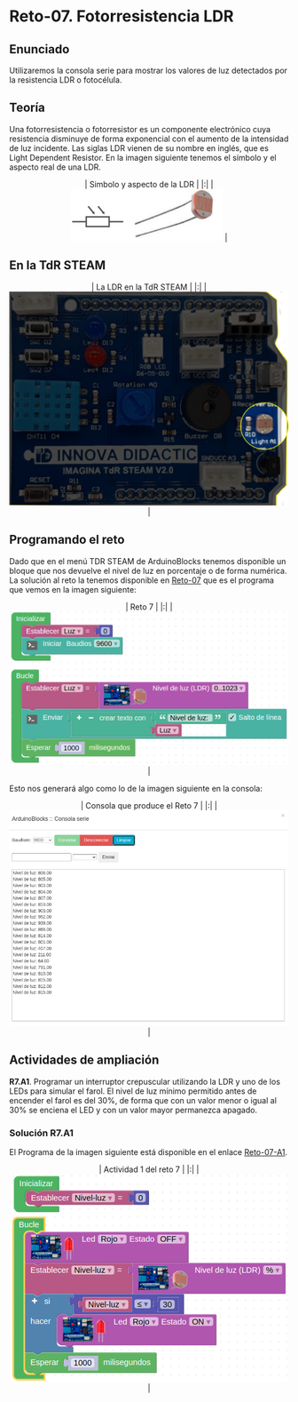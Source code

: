 # Reto-07. Fotorresistencia LDR

## Enunciado
Utilizaremos la consola serie para mostrar los valores de luz detectados por la resistencia LDR o fotocélula.

## Teoría
Una fotorresistencia o fotorresistor es un componente electrónico cuya resistencia disminuye de forma exponencial con el aumento de la intensidad de luz incidente. Las siglas LDR vienen de su nombre en inglés, que es Light Dependent Resistor. En la imagen siguiente tenemos el símbolo y el aspecto real de una LDR.

<center>

| Simbolo y aspecto de la LDR |
|:|
| ![Simbolo y aspecto de la LDR](../img/img/Reto-07/simbolo-aspecto.png) |

</center>

## En la TdR STEAM

<center>

| La LDR en la TdR STEAM |
|:|
| ![La LDR en la TdR STEAM](../img/img/Reto-07/LDR-TdR.png) |

</center>

## Programando el reto
Dado que en el menú TDR STEAM de ArduinoBlocks tenemos disponible un bloque que nos devuelve el nivel de luz en porcentaje o de forma numérica. La solución al reto la tenemos disponible en [Reto-07](http://www.arduinoblocks.com/web/project/635300) que es el programa que vemos en la imagen siguiente:

<center>

| Reto 7 |
|:|
| ![Reto 7](../img/img/Reto-07/Reto-07.png) |

</center>

Esto nos generará algo como lo de la imagen siguiente en la consola:

<center>

| Consola que produce el Reto 7 |
|:|
| ![Consola que produce el Reto 7](../img/img/Reto-07/Reto-07-consola.png) |

</center>

## Actividades de ampliación

**R7.A1**. Programar un interruptor crepuscular utilizando la LDR y uno de los LEDs para simular el farol. El nivel de luz mínimo permitido antes de encender el farol es del 30%, de forma que con un valor menor o igual al 30% se enciena el LED y con un valor mayor permanezca apagado.

### Solución R7.A1
El Programa de la imagen siguiente está disponible en el enlace [Reto-07-A1](http://www.arduinoblocks.com/web/project/635382).

<center>

| Actividad 1 del reto 7 |
|:|
| ![Actividad 1 del reto 7](../img/img/Reto-07/R7.A1.png) |

</center>
